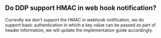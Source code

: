 ## Do DDP support HMAC in web hook notification?

Currently we don’t support the HMAC in webhook notification, we do support basic authentication in which a key value can be passed as part of header information, we will update the implementation guide accordingly.
